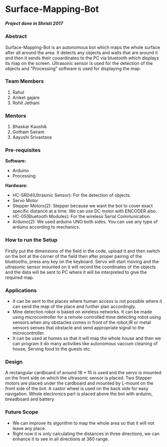 # Surface-Mapping-Bot
##### Project done in Shristi 2017

### Abstract
Surface-Mapping-Bot is an autonomous bot which maps the whole surface after all around the area. It detects any objects and walls that are around it and then it sends their cooardinates to the PC via bluetooth which displays its map on the screen. Ultrasonic sensor is used for the detection of the objects and "Processing" software is used for displaying the map.

### Team Members
1. Rahul
2. Aniket gajare
3. Rohit Jethani

### Mentors
1. Bhaskar Kaushik
2. Gotham Sairam
3. Aayushi Srivastava

### Pre-requisites

**Software:** 
 * Arduino
 * Processing
 
**Hardware:** 
 * HC-SR04(Ultrasinic Sensor): For the detection of objects.
 * Servo Motor
 * Stepper Motors(2): Stepper because we want the bot to cover exact specific distance at a time. We can use DC motor with                           ENCODER also.
 * HC-05(Bluetooth Modules): For the wireless Serial Communication.
 * Arduino(2): We used arduino UNO both sides. You can use any type of arduino according to mechanics.
 
### How to run the Setup
Firstly put the dimensions of the field in the code, upload it and then switch on the bot at the corner of the field then after proper pairing of the bluetooths, press any key on the keyboard. Servo will start moving and the ultrasonic sensor mounted on it will record the coordinates of the objects and the data will be sent to PC where it will be interpreted to give the required map.

### Applications
* It can be sent to the places where human access is not possible where it can send the map of the place and further plan accordingly.
* Mine detection robot is based on wireless networks. It can be made using microcontroller for a remote controlled mine detecting robot using sensors.when any obstacles comes in front of the robot,IR or metal sensors senses that obstacle and send appropriate signal to the microcontroller.
* It can be used at homes so that it will map the whole house and then we can program it do many activities like autonomous vaccum cleaning of house, Serving food to the guests etc.

### Design
A rectangular cardboard of around 18 * 15 is used and the servo is mounted on the front side on which the ultrasonic sensor is placed. Two Stepper motors are placed under the cardboard and mounted by L-mount on the front side of the bot. A castor wheel is used on the back side for easy navigation. Whole electronics part is placed above the bot with arduino, breadboard and battery.

### Future Scope
* We can improve its algorithm to map the whole area so that it will not leave any place.
* Right now it is only calculating the distances in three directions, we can enhance it to see in all directions at 360 range.


